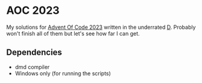 # AOC 2023

My solutions for [Advent Of Code 2023](https://adventofcode.com/2023) written in the underrated [D](https://dlang.org/).
Probably won't finish all of them but let's see how far I can get.

## Dependencies
- dmd compiler
- Windows only (for running the scripts)
